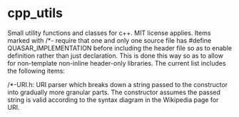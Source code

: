 # cpp_utils
Small utility functions and classes for c++. MIT license applies. Items marked with /*- require that one and only one source file has #define QUASAR_IMPLEMENTATION before including the header file so as to enable definition rather than just declaration. This is done this way so as to allow for non-template non-inline header-only libraries.
The current list includes the following items:

/*-URI.h: URI parser which breaks down a string passed to the constructor into gradually more granular parts. The constructor assumes the passed string is valid according to the syntax diagram in the Wikipedia page for URI.
